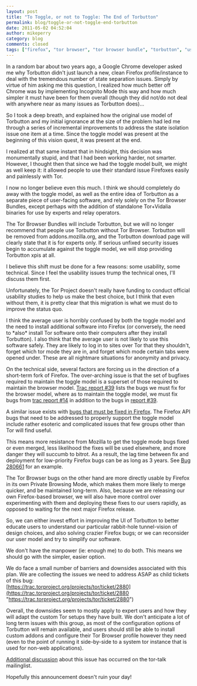 ```yaml
---
layout: post
title: "To Toggle, or not to Toggle: The End of Torbutton"
permalink: blog/toggle-or-not-toggle-end-torbutton
date: 2011-05-02 04:52:04
author: mikeperry
category: blog
comments: closed
tags: ["firefox", "tor browser", "tor browser bundle", "torbutton", "usability"]
---
```


In a random bar about two years ago, a Google Chrome developer asked me why Torbutton didn't just launch a new, clean Firefox profile/instance to deal with the tremendous number of state separation issues. Simply by virtue of him asking me this question, I realized how much better off Chrome was by implementing Incognito Mode this way and how much simpler it must have been for them overall (though they did not/do not deal with anywhere near as many issues as Torbutton does)...

So I took a deep breath, and explained how the original use model of Torbutton and my initial ignorance at the size of the problem had led me through a series of incremental improvements to address the state isolation issue one item at a time. Since the toggle model was present at the beginning of this vision quest, it was present at the end.

I realized at that same instant that in hindsight, this decision was monumentally stupid, and that I had been working harder, not smarter. However, I thought then that since we had the toggle model built, we might as well keep it: it allowed people to use their standard issue Firefoxes easily and painlessly with Tor.

I now no longer believe even this much. I think we should completely do away with the toggle model, as well as the entire idea of Torbutton as a separate piece of user-facing software, and rely solely on the Tor Browser Bundles, except perhaps with the addition of standalone Tor+Vidalia binaries for use by experts and relay operators.

The Tor Browser Bundles will include Torbutton, but we will no longer recommend that people use Torbutton without Tor Browser. Torbutton will be removed from addons.mozilla.org, and the Torbutton download page will clearly state that it is for experts only. If serious unfixed security issues begin to accumulate against the toggle model, we will stop providing Torbutton xpis at all.

I believe this shift must be done for a few reasons: some usability, some technical. Since I feel the usability issues trump the technical ones, I'll discuss them first.

Unfortunately, the Tor Project doesn't really have funding to conduct official usability studies to help us make the best choice, but I think that even without them, it is pretty clear that this migration is what we must do to improve the status quo.

I think the average user is horribly confused by both the toggle model and the need to install additional software into Firefox (or conversely, the need to \*also\* install Tor software onto their computers after they install Torbutton). I also think that the average user is not likely to use this software safely. They are likely to log in to sites over Tor that they shouldn't, forget which tor mode they are in, and forget which mode certain tabs were opened under. These are all nightmare situations for anonymity and privacy.

On the technical side, several factors are forcing us in the direction of a short-term fork of Firefox. The over-arching issue is that the set of bugfixes required to maintain the toggle model is a superset of those required to maintain the browser model. [Trac report \#39](https://trac.torproject.org/projects/tor/report/39) lists the bugs we must fix for the browser model, where as to maintain the toggle model, we must fix bugs from [trac report \#14](https://trac.torproject.org/projects/tor/report/14) in addition to the bugs in [report \#39](https://trac.torproject.org/projects/tor/report/39).

A similar issue exists with [bugs that must be fixed in Firefox](https://www.torproject.org/torbutton/en/design/#FirefoxBugs). The Firefox API bugs that need to be addressed to properly support the toggle model include rather esoteric and complicated issues that few groups other than Tor will find useful.

This means more resistance from Mozilla to get the toggle mode bugs fixed or even merged, less likelihood the fixes will be used elsewhere, and more danger they will succumb to bitrot. As a result, the lag time between fix and deployment for low-priority Firefox bugs can be as long as 3 years. See [Bug 280661](https://bugzilla.mozilla.org/show_bug.cgi?id=280661) for an example.

The Tor Browser bugs on the other hand are more directly usable by Firefox in its own Private Browsing Mode, which makes them more likely to merge quicker, and be maintained long-term. Also, because we are releasing our own Firefox-based browser, we will also have more control over experimenting with them and deploying these fixes to our users rapidly, as opposed to waiting for the next major Firefox release.

So, we can either invest effort in improving the UI of Torbutton to better educate users to understand our particular rabbit-hole tunnel-vision of design choices, and also solving crazier Firefox bugs; or we can reconsider our user model and try to simplify our software.

We don't have the manpower (ie: enough me) to do both. This means we should go with the simpler, easier option.

We do face a small number of barriers and downsides associated with this plan. We are collecting the issues we need to address ASAP as child tickets of this bug:  
 [https://trac.torproject.org/projects/tor/ticket/2880](https://trac.torproject.org/projects/tor/ticket/2880 "https://trac.torproject.org/projects/tor/ticket/2880")

Overall, the downsides seem to mostly apply to expert users and how they will adapt the custom Tor setups they have built. We don't anticipate a lot of long term issues with this group, as most of the configuration options of Torbutton will remain available, and users should still be able to install custom addons and configure their Tor Browser profile however they need (even to the point of running it side-by-side to a system tor instance that is used for non-web applications).

[Additional discussion](https://lists.torproject.org/pipermail/tor-talk/2011-April/020077.html) about this issue has occurred on the tor-talk mailinglist.

Hopefully this announcement doesn't ruin your day!
